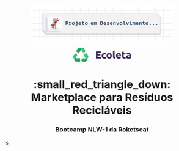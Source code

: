 <p align="center">
  <img alt="Em Obras" src="assets/em-obras.png" width="75%">
</p>

<p align="center">
  <img alt="Em Obras" src="assets/logo.svg" width="30%">
</p>

<h1 align="center">
:small_red_triangle_down:  Marketplace para Resíduos Recicláveis
</h1>

<h3 align="center">
Bootcamp NLW-1 da Roketseat
</h3>s

